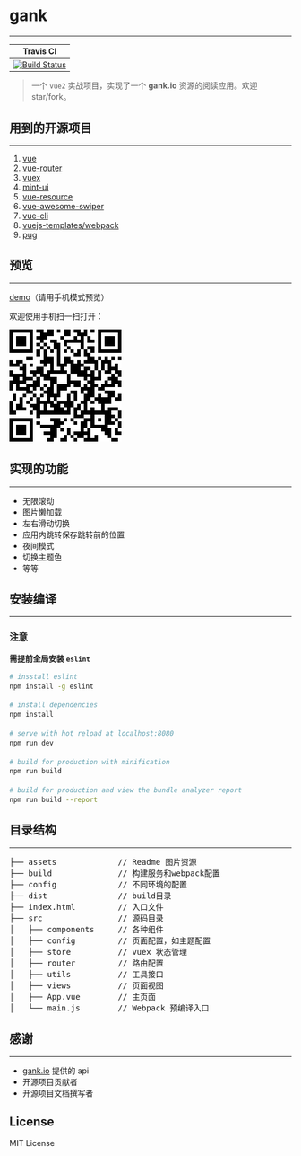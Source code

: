 # gank
---

|Travis CI|
|:-------:|
|[![Build Status](https://travis-ci.org/xandeer/gank.svg?branch=dev)](https://travis-ci.org/xandeer/gank)|

> 一个 `vue2` 实战项目，实现了一个 **gank.io** 资源的阅读应用。欢迎 star/fork。

## 用到的开源项目
***
1. [vue](https://github.com/vuejs/vue)
2. [vue-router](https://github.com/vuejs/vue-router)
3. [vuex](https://github.com/vuejs/vuex)
4. [mint-ui](https://github.com/ElemeFE/mint-ui)
5. [vue-resource](https://github.com/pagekit/vue-resource)
6. [vue-awesome-swiper](https://github.com/surmon-china/vue-awesome-swiper)
7. [vue-cli](https://github.com/vuejs/vue-cli)
8. [vuejs-templates/webpack](https://github.com/vuejs-templates/webpack)
9. [pug](https://github.com/pugjs/pug)

## 预览
***
[demo](http://xandeer.me/gank)（请用手机模式预览）

欢迎使用手机扫一扫打开：

[![qrcode](assets/qrcode.png)](http://xandeer.me/gank)

## 实现的功能
***
- 无限滚动
- 图片懒加载
- 左右滑动切换
- 应用内跳转保存跳转前的位置
- 夜间模式
- 切换主题色
- 等等

## 安装编译
***
### 注意

**需提前全局安装 `eslint`**

``` bash
# insstall eslint
npm install -g eslint

# install dependencies
npm install

# serve with hot reload at localhost:8080
npm run dev

# build for production with minification
npm run build

# build for production and view the bundle analyzer report
npm run build --report
```

## 目录结构
***
<pre>
├── assets             // Readme 图片资源
├── build              // 构建服务和webpack配置
├── config             // 不同环境的配置
├── dist               // build目录
├── index.html         // 入口文件
├── src                // 源码目录
│   ├── components     // 各种组件
│   ├── config         // 页面配置，如主题配置
│   ├── store          // vuex 状态管理
│   ├── router         // 路由配置
│   ├── utils          // 工具接口
│   ├── views          // 页面视图
│   ├── App.vue        // 主页面
│   └── main.js        // Webpack 预编译入口
</pre>

## 感谢
---
- [gank.io](http://gank.io/api) 提供的 api
- 开源项目贡献者
- 开源项目文档撰写者

## License

MIT License
